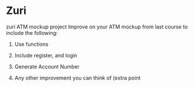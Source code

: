 # Zuri
zuri ATM mockup project
Improve on your ATM mockup from last course to include the following:

 

1. Use functions

2. Include register, and login

3. Generate Account Number

4. Any other improvement you can think of (extra point
